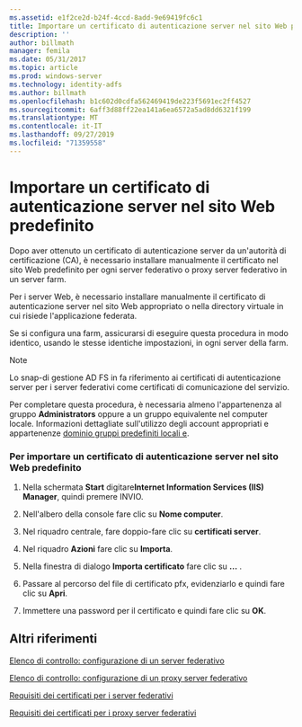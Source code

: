 ```yaml
---
ms.assetid: e1f2ce2d-b24f-4ccd-8add-9e69419fc6c1
title: Importare un certificato di autenticazione server nel sito Web predefinito
description: ''
author: billmath
manager: femila
ms.date: 05/31/2017
ms.topic: article
ms.prod: windows-server
ms.technology: identity-adfs
ms.author: billmath
ms.openlocfilehash: b1c602d0cdfa562469419de223f5691ec2ff4527
ms.sourcegitcommit: 6aff3d88ff22ea141a6ea6572a5ad8dd6321f199
ms.translationtype: MT
ms.contentlocale: it-IT
ms.lasthandoff: 09/27/2019
ms.locfileid: "71359558"
---
```

# <a name="import-a-server-authentication-certificate-to-the-default-web-site"></a>Importare un certificato di autenticazione server nel sito Web predefinito

Dopo aver ottenuto un certificato di autenticazione server da un'autorità di certificazione \(CA\), è necessario installare manualmente il certificato nel sito Web predefinito per ogni server federativo o proxy server federativo in un server farm.  
  
Per i server Web, è necessario installare manualmente il certificato di autenticazione server nel sito Web appropriato o nella directory virtuale in cui risiede l'applicazione federata.  
  
Se si configura una farm, assicurarsi di eseguire questa procedura in modo identico, usando le stesse identiche impostazioni, in ogni server della farm.  
  
> [!NOTE]  
> Lo snap\-di gestione AD FS in fa riferimento ai certificati di autenticazione server per i server federativi come certificati di comunicazione del servizio.  
  
Per completare questa procedura, è necessaria almeno l'appartenenza al gruppo **Administrators** oppure a un gruppo equivalente nel computer locale.  Informazioni dettagliate sull'utilizzo degli account appropriati e appartenenze [dominio gruppi predefiniti locali e](https://go.microsoft.com/fwlink/?LinkId=83477).   
  
### <a name="to-import-a-server-authentication-certificate-to-the-default-web-site"></a>Per importare un certificato di autenticazione server nel sito Web predefinito  
  
1.  Nella schermata **Start** digitare**Internet Information Services \(IIS\) Manager**, quindi premere INVIO.  
  
2.  Nell'albero della console fare clic su **Nome computer**.  
  
3.  Nel riquadro centrale, fare doppio\-fare clic su **certificati server**.  
  
4.  Nel riquadro **Azioni** fare clic su **Importa**.  
  
5.  Nella finestra di dialogo **Importa certificato** fare clic su **...** .  
  
6.  Passare al percorso del file di certificato pfx, evidenziarlo e quindi fare clic su **Apri**.  
  
7.  Immettere una password per il certificato e quindi fare clic su **OK**.  
  
## <a name="additional-references"></a>Altri riferimenti  
[Elenco di controllo: configurazione di un server federativo](Checklist--Setting-Up-a-Federation-Server.md)  
  
[Elenco di controllo: configurazione di un proxy server federativo](Checklist--Setting-Up-a-Federation-Server-Proxy.md)  
  
[Requisiti dei certificati per i server federativi](https://technet.microsoft.com/library/dd807040.aspx)  
  
[Requisiti dei certificati per i proxy server federativi](https://technet.microsoft.com/library/dd807054.aspx)  
   
  

